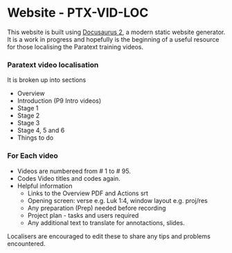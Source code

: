 # Website - PTX-VID-LOC

This website is built using [Docusaurus 2](https://docusaurus.io/), a modern static website generator.
It is a work in progress and hopefully is the beginning of a useful resource for those localising the Paratext training videos.

### Paratext video localisation

It is broken up into sections
- Overview
- Introduction (P9 Intro videos)
- Stage 1
- Stage 2
- Stage 3
- Stage 4, 5 and 6
- Things to do

### For Each video
- Videos are numbereed from # 1 to # 95.
- Codes Video titles and codes again. 
- Helpful information
   - Links to the Overview PDF and Actions srt
   - Opening screen: verse e.g. Luk 1:4, window layout e.g. proj/res
   - Any preparation (Prep) needed before recording
   - Project plan - tasks and users required
   - Any additional text to translate for annotactions, slides.

Localisers are encouraged to edit these to share any tips and problems encountered.
